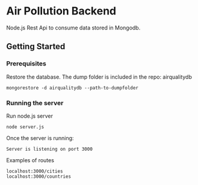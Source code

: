 # Air Pollution Backend

Node.js Rest Api to consume data stored in Mongodb. 

## Getting Started


### Prerequisites

Restore the database. The dump folder is included in the repo: airqualitydb

```
mongorestore -d airqualitydb --path-to-dumpfolder 
```

### Running the server

Run node.js server

```
node server.js
```

Once the server is running: 

```
Server is listening on port 3000
```

Examples of routes 
```
localhost:3000/cities 
localhost:3000/countries 
```

